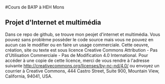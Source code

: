 #Cours de BA1P à HEH Mons
## Projet d'Internet et multimédia
Dans ce repo de github, se trouve mon peojet d'internet et multimédia.
Vous pouvez sans problème possèder le code source mais vous ne pouvez en aucun
cas le modifier ou en faire un usage commerciale.
Cette oeuvre, création, site ou texte est sous licence Creative Commons Attribution - Pas d'Utilisation Commerciale - Pas de Modification 4.0 International. Pour accéder à une copie de cette licence, merci de vous rendre à l'adresse suivante http://creativecommons.org/licenses/by-nc-nd/4.0/ ou envoyez un courrier à Creative Commons, 444 Castro Street, Suite 900, Mountain View, California, 94041, USA.
